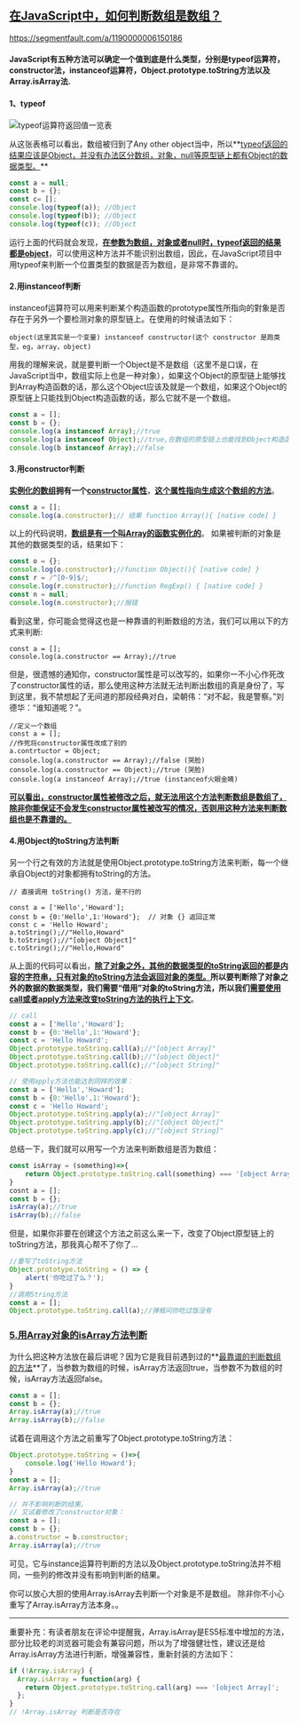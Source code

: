

## [在JavaScript中，如何判断数组是数组？](https://segmentfault.com/a/1190000006150186)

https://segmentfault.com/a/1190000006150186



#### JavaScript有五种方法可以确定一个值到底是什么类型，分别是typeof运算符，constructor法，instanceof运算符，Object.prototype.toString方法以及Array.isArray法.



#### 1、typeof 



![typeof运算符返回值一览表](https://tva1.sinaimg.cn/large/006tNbRwly1g9tv64doroj30dw094q4m.jpg)

从这张表格可以看出，数组被归到了Any other object当中，所以**<u>typeof返回的结果应该是Object，并没有办法区分数组，对象，null等原型链上都有Object的数据类型。</u>**

```js
const a = null;
const b = {};
const c= [];
console.log(typeof(a)); //Object
console.log(typeof(b)); //Object
console.log(typeof(c)); //Object
```

运行上面的代码就会发现，**<u>在参数为数组，对象或者null时，typeof返回的结果都是object</u>**，可以使用这种方法并不能识别出数组，因此，在JavaScript项目中用typeof来判断一个位置类型的数据是否为数组，是非常不靠谱的。



#### 2.用instanceof判断

instanceof运算符可以用来判断某个构造函数的prototype属性所指向的對象是否存在于另外一个要检测对象的原型链上。在使用的时候语法如下：

```JS
object(这里其实是一个变量) instanceof constructor(这个 constructor 是跑类型，eg，array，object)
```

用我的理解来说，就是要判断一个Object是不是数组（这里不是口误，在JavaScript当中，数组实际上也是一种对象），如果这个Object的原型链上能够找到Array构造函数的话，那么这个Object应该及就是一个数组，如果这个Object的原型链上只能找到Object构造函数的话，那么它就不是一个数组。

```js
const a = [];
const b = {};
console.log(a instanceof Array);//true
console.log(a instanceof Object);//true,在数组的原型链上也能找到Object构造函数
console.log(b instanceof Array);//false
```





#### 3.用constructor判断

**<u>实例化的数组</u>**拥有一个**<u>constructor属性</u>**，**<u>这个属性指向生成这个数组的方法</u>**。

```js
const a = [];
console.log(a.constructor);// 结果 function Array(){ [native code] }
```

以上的代码说明，**<u>数组是有一个叫Array的函数实例化的</u>**。
如果被判断的对象是其他的数据类型的话，结果如下：

```js
const o = {};
console.log(o.constructor);//function Object(){ [native code] }
const r = /^[0-9]$/;
console.log(r.constructor);//function RegExp() { [native code] }
const n = null;
console.log(n.constructor);//报错
```

看到这里，你可能会觉得这也是一种靠谱的判断数组的方法，我们可以用以下的方式来判断:

```JS
const a = [];
console.log(a.constructor == Array);//true
```

但是，很遗憾的通知你，constructor属性是可以改写的，如果你一不小心作死改了constructor属性的话，那么使用这种方法就无法判断出数组的真是身份了，写到这里，我不禁想起了无间道的那段经典对白，梁朝伟：“对不起，我是警察。”刘德华：“谁知道呢？”。

```JS
//定义一个数组
const a = [];
//作死将constructor属性改成了别的
a.contrtuctor = Object;
console.log(a.constructor == Array);//false (哭脸)
console.log(a.constructor == Object);//true (哭脸)
console.log(a instanceof Array);//true (instanceof火眼金睛)
```

**<u>可以看出，constructor属性被修改之后，就无法用这个方法判断数组是数组了，除非你能保证不会发生constructor属性被改写的情况，否则用这种方法来判断数组也是不靠谱的。</u>**



#### 4.用Object的toString方法判断

另一个行之有效的方法就是使用Object.prototype.toString方法来判断，每一个继承自Object的对象都拥有toString的方法。

```JS
// 直接调用 toString() 方法，是不行的

const a = ['Hello','Howard'];
const b = {0:'Hello',1:'Howard'};  // 对象 {} 返回正常
const c = 'Hello Howard';
a.toString();//"Hello,Howard"
b.toString();//"[object Object]"
c.toString();//"Hello,Howard"
```

从上面的代码可以看出，**<u>除了对象之外，其他的数据类型的toString返回的都是内容的字符串，只有对象的toString方法会返回对象的类型。</u>**所以要判断除了对象之外的数据的数据类型，我们需要“借用”对象的toString方法，所以我们**<u>需要使用call或者apply方法来改变toString方法的执行上下文</u>**。



```js
// call
const a = ['Hello','Howard'];
const b = {0:'Hello',1:'Howard'};
const c = 'Hello Howard';
Object.prototype.toString.call(a);//"[object Array]"
Object.prototype.toString.call(b);//"[object Object]"
Object.prototype.toString.call(c);//"[object String]"

// 使用apply方法也能达到同样的效果：
const a = ['Hello','Howard'];
const b = {0:'Hello',1:'Howard'};
const c = 'Hello Howard';
Object.prototype.toString.apply(a);//"[object Array]"
Object.prototype.toString.apply(b);//"[object Object]"
Object.prototype.toString.apply(c);//"[object String]"
```



总结一下，我们就可以用写一个方法来判断数组是否为数组：

```js
const isArray = (something)=>{
    return Object.prototype.toString.call(something) === '[object Array]';
}
cosnt a = [];
const b = {};
isArray(a);//true
isArray(b);//false
```

但是，如果你非要在创建这个方法之前这么来一下，改变了Object原型链上的toString方法，那我真心帮不了你了...

```js
//重写了toString方法
Object.prototype.toString = () => {
    alert('你吃过了么？');
}
//调用String方法
const a = [];
Object.prototype.toString.call(a);//弹框问你吃过饭没有
```



###  <u>**5.用Array对象的isArray方法判断**</u>

为什么把这种方法放在最后讲呢？因为它是我目前遇到过的**<u>最靠谱的判断数组的方法</u>**了，当参数为数组的时候，isArray方法返回true，当参数不为数组的时候，isArray方法返回false。

```js
const a = [];
const b = {};
Array.isArray(a);//true
Array.isArray(b);//false
```

试着在调用这个方法之前重写了Object.prototype.toString方法：

```js
Object.prototype.toString = ()=>{
    console.log('Hello Howard');
}
const a = [];
Array.isArray(a);//true

// 并不影响判断的结果。
// 又试着修改了constructor对象：
const a = [];
const b = {};
a.constructor = b.constructor;
Array.isArray(a);//true
```

可见，它与instance运算符判断的方法以及Object.prototype.toString法并不相同，一些列的修改并没有影响到判断的结果。

你可以放心大胆的使用Array.isArray去判断一个对象是不是数组。
除非你不小心重写了Array.isArray方法本身。。



***

重要补充：有读者朋友在评论中提醒我，Array.isArray是ES5标准中增加的方法，部分比较老的浏览器可能会有兼容问题，所以为了增强健壮性，建议还是给Array.isArray方法进行判断，增强兼容性，重新封装的方法如下：

```js
if (!Array.isArray) {
  Array.isArray = function(arg) {
    return Object.prototype.toString.call(arg) === '[object Array]';
  };
}
// !Array.isArray 判断是否存在
```









